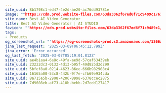 ```yaml
---
site_uuid: 8b1798c1-ed47-4e2d-ae20-ac76dd93781e
image: ""https://cdn.prod.website-files.com/63da3362f67ed6f71c9489c1/67110c3309d814f76db52d4a_aistudios_deepbrainai.png""
site_name: Best AI Video Generator
title: Best AI Video Generator | AI STUDIO
favicon: ""https://cdn.prod.website-files.com/63da3362f67ed6f71c9489c1/6710fc52c1b4308c5d43631c_Favicon_aistudios.svg""
tags:
- Products
og_screenshot_url: ""https://og-screenshots-prod.s3.amazonaws.com/1366x768/80/false/6ef93870f8ed76270b8619ad605ec3ac8d2cd97b58fb9205a8e311117880b243.jpeg""
jina_last_request: '2025-03-09T06:45:12.799Z'
jina_error: 'Error occurred'
og_last_fetch: '2025-03-07T05:19:01.812Z'
site_uuid: ae4b1aa4-6a8c-49fa-ae9d-57caf63439eb
site_uuid: 23222dc3-0132-4d13-b95f-49d82bd2d299
site_uuid: 5bfef8a0-0214-4623-86ee-666b982908c4
site_uuid: 16165a00-53c8-442b-9f7e-cfb69e934cda
site_uuid: 8a715a5b-2908-4206-8998-6378ccec2875
site_uuid: 7d9608eb-af73-410b-bebb-2d7cdd127417
---
```


